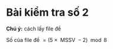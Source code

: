 # Bài kiểm tra số 2
**Chú ý:** cách lấy file đề

Số của file đề $= (5\times \text{ MSSV } - 2) \mod 8$
